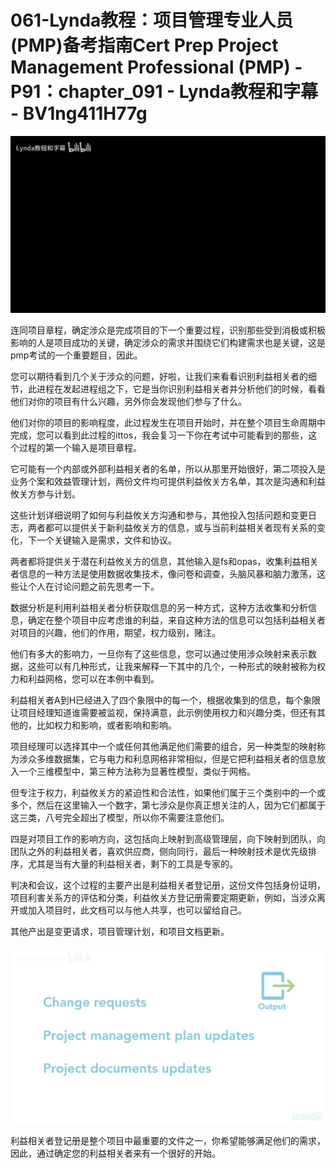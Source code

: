 # 061-Lynda教程：项目管理专业人员(PMP)备考指南Cert Prep Project Management Professional (PMP) - P91：chapter_091 - Lynda教程和字幕 - BV1ng411H77g

![](img/0eaa796eb3bda4d1843a9e713092877b_0.png)

连同项目章程，确定涉众是完成项目的下一个重要过程，识别那些受到消极或积极影响的人是项目成功的关键，确定涉众的需求并围绕它们构建需求也是关键，这是pmp考试的一个重要题目，因此。

您可以期待看到几个关于涉众的问题，好啦，让我们来看看识别利益相关者的细节，此进程在发起进程组之下，它是当你识别利益相关者并分析他们的时候，看看他们对你的项目有什么兴趣，另外你会发现他们参与了什么。

他们对你的项目的影响程度，此过程发生在项目开始时，并在整个项目生命周期中完成，您可以看到此过程的ittos，我会复习一下你在考试中可能看到的那些，这个过程的第一个输入是项目章程。

它可能有一个内部或外部利益相关者的名单，所以从那里开始很好，第二项投入是业务个案和效益管理计划，两份文件均可提供利益攸关方名单，其次是沟通和利益攸关方参与计划。

这些计划详细说明了如何与利益攸关方沟通和参与，其他投入包括问题和变更日志，两者都可以提供关于新利益攸关方的信息，或与当前利益相关者现有关系的变化，下一个关键输入是需求，文件和协议。

两者都将提供关于潜在利益攸关方的信息，其他输入是fs和opas，收集利益相关者信息的一种方法是使用数据收集技术，像问卷和调查，头脑风暴和脑力激荡，这些让个人在讨论问题之前先思考一下。

数据分析是利用利益相关者分析获取信息的另一种方式，这种方法收集和分析信息，确定在整个项目中应考虑谁的利益，来自这种方法的信息可以包括利益相关者对项目的兴趣，他们的作用，期望，权力级别，赌注。

他们有多大的影响力，一旦你有了这些信息，您可以通过使用涉众映射来表示数据，这些可以有几种形式，让我来解释一下其中的几个，一种形式的映射被称为权力和利益网格，您可以在本例中看到。

利益相关者A到H已经进入了四个象限中的每一个，根据收集到的信息，每个象限让项目经理知道谁需要被监视，保持满意，此示例使用权力和兴趣分类，但还有其他的，比如权力和影响，或者影响和影响。

项目经理可以选择其中一个或任何其他满足他们需要的组合，另一种类型的映射称为涉众多维数据集，它与电力和利息网格非常相似，但是它把利益相关者的信息放入一个三维模型中，第三种方法称为显著性模型，类似于网格。

但专注于权力，利益攸关方的紧迫性和合法性，如果他们属于三个类别中的一个或多个，然后在这里输入一个数字，第七涉众是你真正想关注的人，因为它们都属于这三类，八号完全超出了模型，所以你不需要注意他们。

四是对项目工作的影响方向，这包括向上映射到高级管理层，向下映射到团队，向团队之外的利益相关者，喜欢供应商，侧向同行，最后一种映射技术是优先级排序，尤其是当有大量的利益相关者，剩下的工具是专家的。

判决和会议，这个过程的主要产出是利益相关者登记册，这份文件包括身份证明，项目利害关系方的评估和分类，利益攸关方登记册需要定期更新，例如，当涉众离开或加入项目时，此文档可以与他人共享，也可以留给自己。

其他产出是变更请求，项目管理计划，和项目文档更新。

![](img/0eaa796eb3bda4d1843a9e713092877b_2.png)

利益相关者登记册是整个项目中最重要的文件之一，你希望能够满足他们的需求，因此，通过确定您的利益相关者来有一个很好的开始。

